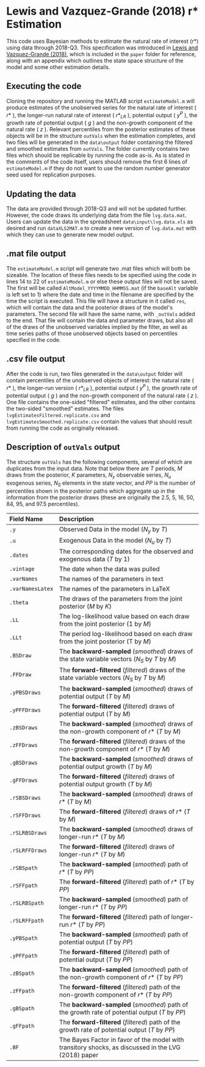 # Lewis and Vazquez-Grande (2018) r* Estimation

This code uses Bayesian methods to estimate the natural rate of interest (r*) using data through 2018-Q3.  This specification was introduced in [Lewis and Vazquez-Grande (2018)](https://onlinelibrary.wiley.com/doi/abs/10.1002/jae.2671), which is included in the `paper` folder for reference, along with an appendix which outlines the state space structure of the model and some other estimation details.

## Executing the code
Cloning the repository and running the MATLAB script `estimateModel.m` will produce estimates of the unobserved series for the natural rate of interest ( *r*\* ), the longer-run natural rate of interest ( *r*\*<sub>*LR*</sub> ), potential output ( *y*<sup>*P*</sup> ), the growth rate of potential output ( *g* ) and the non-growth component of the natural rate ( *z* ).  Relevant percentiles from the posterior estimates of these objects will be in the structure `outVals` when the estimation completes, and two files will be generated in the `data\output` folder containing the filtered and smoothed estimates from `outVals`.  The folder currently contains two files which should be replicable by running the code as-is.  As is stated in the comments of the code itself, users should remove the first 6 lines of `estimateModel.m` if they do not want to use the random number generator seed used for replication purposes.

## Updating the data
The data are provided through 2018-Q3 and will not be updated further.  However, the code draws its underlying data from the file `lvg.data.mat`.  Users can update the data in the spreadsheet `data\input\lvg.data.xls` as desired and run `dataXLS2MAT.m` to create a new version of `lvg.data.mat` with which they can use to generate new model output.

## .mat file output
The `estimateModel.m` script will generate two .mat files which will both be sizeable.  The location of these files needs to be specified using the code in lines 14 to 22 of `estimateModel.m` or else these output files will not be saved.  The first will be called `AltModel_YYYYMMDD_HHMMSS.mat` (if the `baseAlt` variable is left set to 1) where the date and time in the filename are specified by the time the script is executed.  This file will have a structure in it called `res`, which will contain the data and the posterior draws of the model's parameters.  The second file will have the same name, with `_outVals` added to the end.  That file will contain the data and parameter draws, but also all of the draws of the unobserved variables implied by the filter, as well as time series paths of those unobserved objects based on percentiles specified in the code.

## .csv file output
After the code is run, two files generated in the `data\output` folder will contain percentiles of the unobserved objects of interest: the natural rate ( *r*\* ), the longer-run version ( *r*\*<sub>*LR*</sub> ), potential output ( *y*<sup>*P*</sup> ), the growth rate of potential output ( *g* ) and the non-growth component of the natural rate ( *z* ).  One file contains the one-sided "filtered" estimates, and the other contains the two-sided "smoothed" estimates.  The files `lvgEstimatesFiltered.replicate.csv` and `lvgEstimatesSmoothed.replicate.csv` contain the values that should result from running the code as originally released.

## Description of `outVals` output
The structure `outVals` has the following components, several of which are duplicates from the input data.  Note that below there are *T* periods, *M* draws from the posterior, *K* parameters, *N*<sub>*y*</sub> observable series, *N*<sub>*u*</sub> exogenous series, *N*<sub>*S*</sub> elements in the state vector, and *PP* is the number of percentiles shown in the posterior paths which aggregate up in the information from the posterior draws (these are originally the 2.5, 5, 16, 50, 84, 95, and 97.5 percentiles). 

|Field Name | Description | 
|:--- |:---- |
|`.y`| Observed Data in the model (*N*<sub>*y*</sub> by *T*) |
|`.u`| Exogenous Data in the model (*N*<sub>*u*</sub> by *T*) |
|`.dates`| The corresponding dates for the observed and exogenous data (*T* by 1) |
|`.vintage`| The date when the data was pulled |
|`.varNames`| The names of the parameters in text |
|`.varNamesLatex`| The names of the parameters in LaTeX |
|`.theta`| The draws of the parameters from the joint posterior (*M* by *K*) |
|`.LL`| The log-likelihood value based on each draw from the joint posterior (1 by *M*) |
|`.LLt`| The period log-likelihood based on each draw from the joint posterior (T by *M*) |
|`.BSDraw`| The **backward-sampled** (*smoothed*) draws of the state variable vectors (*N*<sub>*S*</sub> by *T* by *M*) | 
|`.FFDraw`| The **forward-filtered** (*filtered*) draws of the state variable vectors (*N*<sub>*S*</sub> by *T* by *M*) | 
|`.yPBSDraws`| The **backward-sampled** (*smoothed*) draws of potential output (*T* by *M*) |
|`.yPFFDraws`| The **forward-filtered** (*filtered*) draws of potential output (*T* by *M*) |
|`.zBSDraws`| The **backward-sampled** (*smoothed*) draws of the non-growth component of *r*\* (*T* by *M*) |
|`.zFFDraws`| The **forward-filtered** (*filtered*) draws of the non-growth component of *r*\* (*T* by *M*) |
|`.gBSDraws`| The **backward-sampled** (*smoothed*) draws of potential output growth (*T* by *M*) |
|`.gFFDraws`| The **forward-filtered** (*filtered*) draws of potential output growth (*T* by *M*) |
|`.rSBSDraws`| The **backward-sampled** (*smoothed*) draws of *r*\* (*T* by *M*) |
|`.rSFFDraws`| The **forward-filtered** (*filtered*) draws of *r*\* (*T* by *M*) |
|`.rSLRBSDraws`| The **backward-sampled** (*smoothed*) draws of longer-run *r*\* (*T* by *M*) |
|`.rSLRFFDraws`| The **forward-filtered** (*filtered*) draws of longer-run *r*\* (*T* by *M*) |
|`.rSBSpath`| The **backward-sampled** (*smoothed*) path of *r*\* (*T* by *PP*) |
|`.rSFFpath`| The **forward-filtered** (*filtered*) path of *r*\* (*T* by *PP*) |
|`.rSLRBSpath`| The **backward-sampled** (*smoothed*) path of longer-run *r*\* (*T* by *PP*) |
|`.rSLRFFpath`| The **forward-filtered** (*filtered*) path of longer-run *r*\* (*T* by *PP*) |
|`.yPBSpath`| The **backward-sampled** (*smoothed*) path of potential output (*T* by *PP*) |
|`.yPFFpath`| The **forward-filtered** (*filtered*) path of potential output (*T* by *PP*) |
|`.zBSpath`| The **backward-sampled** (*smoothed*) path of the non-growth component of *r*\* (*T* by *PP*) |
|`.zFFpath`| The **forward-filtered** (*filtered*) path of the non-growth component of *r*\* (*T* by *PP*) |
|`.gBSpath`| The **backward-sampled** (*smoothed*) path of the growth rate of potential output (*T* by *PP*) |
|`.gFFpath`| The **forward-filtered** (*filtered*) path of the growth rate of potential output (*T* by *PP*) |
|`.BF`| The Bayes Factor in favor of the model with transitory shocks, as discussed in the LVG (2018) paper |


